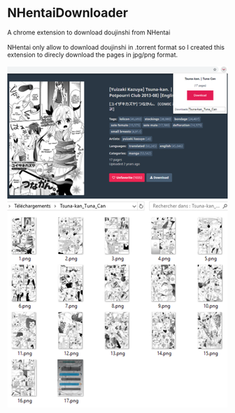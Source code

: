 # NHentaiDownloader
A chrome extension to download doujinshi from NHentai<br/><br/>
NHentai only allow to download doujinshi in .torrent format so I created this extension to direcly download the pages in jpg/png format.<br/><br/>
![Overview](Preview/Overview.png)<br/>
![Folder](Preview/Folder.png)